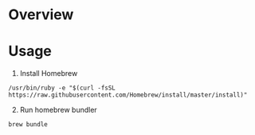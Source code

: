 # Overview

# Usage

1. Install Homebrew

```
/usr/bin/ruby -e "$(curl -fsSL https://raw.githubusercontent.com/Homebrew/install/master/install)"
```

2. Run homebrew bundler

```
brew bundle
```